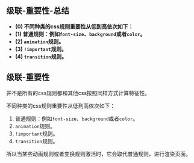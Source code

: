 ## 级联-重要性-总结

- **(0) 不同种类的css规则重要性从低到高依次如下：**
- **(1) 普通规则：例如`font-size`、`background`或者`color`。**
- **(2) `animation`规则。**
- **(3) `!important`规则。**
- **(4) `transition`规则。**

## 级联-重要性

并不是所有的css规则都和其他css按照同样方式计算特征性。

不同种类的css规则重要性从低到高依次如下：

1. 普通规则：例如`font-size`、`background`或者`color`。
2. `animation`规则。
3. `!important`规则。
4. `transition`规则。

所以当某些动画规则或者变换规则激活时，它会取代普通规则，进行渲染页面。
